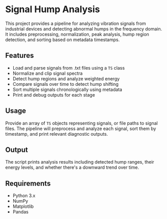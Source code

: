 
# Signal Hump Analysis 

This project provides a pipeline for analyzing vibration signals from industrial devices and detecting abnormal humps in the frequency domain. It includes preprocessing, normalization, peak analysis, hump region detection, and sorting based on metadata timestamps.

## Features

- Load and parse signals from .txt files using a `TS` class
- Normalize and clip signal spectra
- Detect hump regions and analyze weighted energy
- Compare signals over time to detect hump shifting
- Sort multiple signals chronologically using metadata
- Print and debug outputs for each stage

## Usage

Provide an array of `TS` objects representing signals, or file paths to signal files. The pipeline will preprocess and analyze each signal, sort them by timestamp, and print relevant diagnostic outputs.

## Output

The script prints analysis results including detected hump ranges, their energy levels, and whether there's a downward trend over time.

## Requirements

- Python 3.x
- NumPy
- Matplotlib
- Pandas

